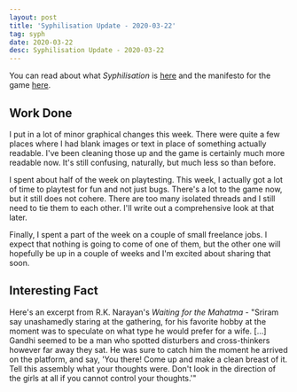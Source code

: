 ```yaml
---
layout: post
title: 'Syphilisation Update - 2020-03-22'
tag: syph
date: 2020-03-22
desc: Syphilisation Update - 2020-03-22
---
```



You can read about what *Syphilisation* is [here](/blog/syph/announce) and the manifesto for the game [here](/blog/syph/newManifesto).

## Work Done

I put in a lot of minor graphical changes this week. There were quite a few places where I had blank images or text in place of something actually readable. I've been cleaning those up and the game is certainly much more readable now. It's still confusing, naturally, but much less so than before.


I spent about half of the week on playtesting. This week, I actually got a lot of time to playtest for fun and not just bugs. There's a lot to the game now, but it still does not cohere. There are too many isolated threads and I still need to tie them to each other. I'll write out a comprehensive look at that later.


Finally, I spent a part of the week on a couple of small freelance jobs. I expect that nothing is going to come of one of them, but the other one will hopefully be up in a couple of weeks and I'm excited about sharing that soon.

## Interesting Fact

Here's an excerpt from R.K. Narayan's *Waiting for the Mahatma* - "Sriram say unashamedly staring at the gathering, for his favorite hobby at the moment was to speculate on what type he would prefer for a wife. [...] Gandhi seemed to be a man who spotted disturbers and cross-thinkers however far away they sat. He was sure to catch him the moment he arrived on the platform, and say, 'You there! Come up and make a clean breast of it. Tell this assembly what your thoughts were. Don't look in the direction of the girls at all if you cannot control your thoughts.'"

